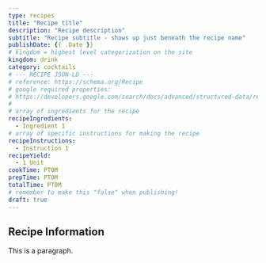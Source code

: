 ```yaml
---
type: recipes
title: "Recipe title"
description: "Recipe description"
subtitle: "Recipe subtitle - shows up just beneath the recipe name"
publishDate: {{ .Date }}
# kingdom = highest level categorization on the site
kingdom: drink
category: cocktails
# --- RECIPE JSON-LD ---
# reference: https://schema.org/Recipe
# google required properties:
# https://developers.google.com/search/docs/advanced/structured-data/recipe#structured-data-type-definitions
#
# array of ingredients for the recipe
recipeIngredients:
  - Ingredient 1
# array of specific instructions for making the recipe
recipeInstructions:
  - Instruction 1
recipeYield:
  - 1 Unit
cookTime: PT0M
prepTime: PT0M
totalTime: PT0M
# remember to make this "false" when publishing!
draft: true
---
```


## Recipe Information

This is a paragraph.
